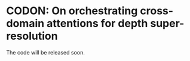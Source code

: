 # CODON: On orchestrating cross-domain attentions for depth super-resolution

The code will be released soon.
